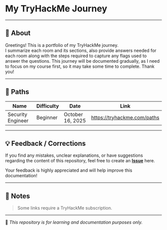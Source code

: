 # My TryHackMe Journey

---

## 📘 About
Greetings! This is a portfolio of my TryHackMe journey.  
I summarize each room and its sections, also provide answers needed for each room along with the steps required to capture any flags used to answer the questions.
This journey will be documented gradually, as I need to focus on my course first, so it may take some time to complete. Thank you!

---

## 🔎 Paths
| Name              | Difficulty | Date              | Link                        |
|-------------------|------------|-------------------|-----------------------------|
| Security Engineer | Beginner   | October 16, 2025  | https://tryhackme.com/paths |

---

## 💡 Feedback / Corrections

If you find any mistakes, unclear explanations, or have suggestions regarding the content of this repository, feel free to create an **[Issue](https://github.com/hackc4t/tryhackme-journey/issues)** here.  

Your feedback is highly appreciated and will help improve this documentation!

---

## 📝 Notes  
> Some links require a TryHackMe subscription.

---

🧠 *This repository is for learning and documentation purposes only.*
